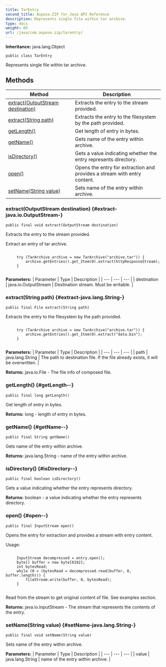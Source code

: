 ```yaml
---
title: TarEntry
second_title: Aspose.ZIP for Java API Reference
description: Represents single file within tar archive.
type: docs
weight: 65
url: /java/com.aspose.zip/tarentry/
---
```


**Inheritance:**
java.lang.Object
```
public class TarEntry
```

Represents single file within tar archive.
## Methods

| Method | Description |
| --- | --- |
| [extract(OutputStream destination)](#extract-java.io.OutputStream-) | Extracts the entry to the stream provided. |
| [extract(String path)](#extract-java.lang.String-) | Extracts the entry to the filesystem by the path provided. |
| [getLength()](#getLength--) | Get length of entry in bytes. |
| [getName()](#getName--) | Gets name of the entry within archive. |
| [isDirectory()](#isDirectory--) | Gets a value indicating whether the entry represents directory. |
| [open()](#open--) | Opens the entry for extraction and provides a stream with entry content. |
| [setName(String value)](#setName-java.lang.String-) | Sets name of the entry within archive. |
### extract(OutputStream destination) {#extract-java.io.OutputStream-}
```
public final void extract(OutputStream destination)
```


Extracts the entry to the stream provided.

Extract an entry of tar archive.

```

     try (TarArchive archive = new TarArchive("archive.tar")) {
         archive.getEntries().get_Item(0).extract(httpResponseStream);
     }
 
```



**Parameters:**
| Parameter | Type | Description |
| --- | --- | --- |
| destination | java.io.OutputStream | Destination stream. Must be writable. |

### extract(String path) {#extract-java.lang.String-}
```
public final File extract(String path)
```


Extracts the entry to the filesystem by the path provided.

```

     try (TarArchive archive = new TarArchive("archive.tar")) {
         archive.getEntries().get_Item(0).extract("data.bin");
     }
 
```



**Parameters:**
| Parameter | Type | Description |
| --- | --- | --- |
| path | java.lang.String | The path to destination file. If the file already exists, it will be overwritten. |

**Returns:**
java.io.File - The file info of composed file.
### getLength() {#getLength--}
```
public final long getLength()
```


Get length of entry in bytes.

**Returns:**
long - length of entry in bytes.
### getName() {#getName--}
```
public final String getName()
```


Gets name of the entry within archive.

**Returns:**
java.lang.String - name of the entry within archive.
### isDirectory() {#isDirectory--}
```
public final boolean isDirectory()
```


Gets a value indicating whether the entry represents directory.

**Returns:**
boolean - a value indicating whether the entry represents directory.
### open() {#open--}
```
public final InputStream open()
```


Opens the entry for extraction and provides a stream with entry content.


Usage:

```

     InputStream decompressed = entry.open();
     byte[] buffer = new byte[8192];
     int bytesRead;
     while (0 < (bytesRead = decompressed.read(buffer, 0, buffer.length))) {
         fileStream.write(buffer, 0, bytesRead);
     }
 
```

Read from the stream to get original content of file. See examples section.

**Returns:**
java.io.InputStream - The stream that represents the contents of the entry.
### setName(String value) {#setName-java.lang.String-}
```
public final void setName(String value)
```


Sets name of the entry within archive.

**Parameters:**
| Parameter | Type | Description |
| --- | --- | --- |
| value | java.lang.String | name of the entry within archive. |

